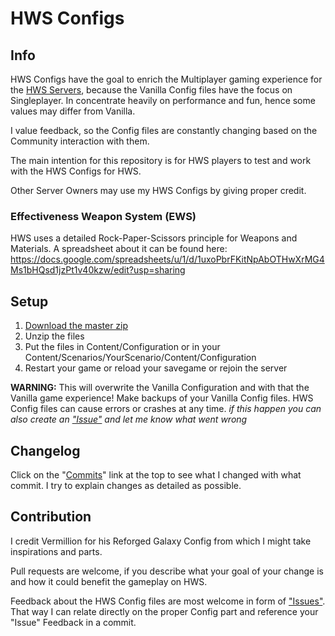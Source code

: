 # HWS Configs

## Info

HWS Configs have the goal to enrich the Multiplayer gaming experience for the [HWS Servers](https://empyrion-homeworld.net), because the Vanilla Config files have the focus on Singleplayer. 
In concentrate heavily on performance and fun, hence some values may differ from Vanilla.

I value feedback, so the Config files are constantly changing based on the Community interaction with them.

The main intention for this repository is for HWS players to test and work with the HWS Configs for HWS.

Other Server Owners may use my HWS Configs by giving proper credit.


### Effectiveness Weapon System (EWS)

HWS uses a detailed Rock-Paper-Scissors principle for Weapons and Materials. A spreadsheet about it can be found here:
https://docs.google.com/spreadsheets/u/1/d/1uxoPbrFKitNpAbOTHwXrMG4Ms1bHQsd1jzPt1v40kzw/edit?usp=sharing



## Setup

1. [Download the master zip](https://github.com/B-iggy/HWS-Configs/archive/master.zip)
2. Unzip the files
3. Put the files in Content/Configuration or in your Content/Scenarios/YourScenario/Content/Configuration
4. Restart your game or reload your savegame or rejoin the server

**WARNING:** This will overwrite the Vanilla Configuration and with that the Vanilla game experience! Make backups of your Vanilla Config files.
HWS Config files can cause errors or crashes at any time.
*if this happen you can also create an ["Issue"](https://github.com/B-iggy/HWS-Configs/issues) and let me know what went wrong*

## Changelog

Click on the "[Commits](https://github.com/B-iggy/HWS-Configs/commits/master)" link at the top to see what I changed with what commit. I try to explain changes as detailed as possible.

## Contribution

I credit Vermillion for his Reforged Galaxy Config from which I might take inspirations and parts.

Pull requests are welcome, if you describe what your goal of your change is and how it could benefit the gameplay on HWS.

Feedback about the HWS Config files are most welcome in form of ["Issues"](https://github.com/B-iggy/HWS-Configs/issues). That way I can relate directly on the proper Config part and reference your "Issue" Feedback in a commit.